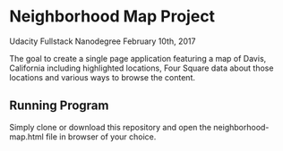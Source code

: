 # Neighborhood Map Project
Udacity Fullstack Nanodegree
February 10th, 2017

The goal to create a single page application featuring a map of Davis, California including highlighted locations, Four Square data about those locations and various ways to browse the content.

## Running Program
Simply clone or download this repository and open the neighborhood-map.html file in browser of your choice.
